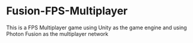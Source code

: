 # Fusion-FPS-Multiplayer
This is a FPS Multiplayer game using Unity as the game engine and using Photon Fusion as the multiplayer network
